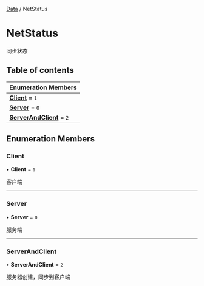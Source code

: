 [Data](../groups/Data.Data.md) / NetStatus

# NetStatus <Badge type="tip" text="Enumeration" /> <Score text="NetStatus" />

同步状态

## Table of contents

| Enumeration Members |
| :-----|
| **[Client](Type.NetStatus.md#client)** = ``1`` <br> |
| **[Server](Type.NetStatus.md#server)** = ``0`` <br> |
| **[ServerAndClient](Type.NetStatus.md#serverandclient)** = ``2`` <br> |

## Enumeration Members

### Client <Score text="Client" /> 

• **Client** = ``1``

客户端

___

### Server <Score text="Server" /> 

• **Server** = ``0``

服务端

___

### ServerAndClient <Score text="ServerAndClient" /> 

• **ServerAndClient** = ``2``

服务器创建，同步到客户端
